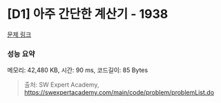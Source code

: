# [D1] 아주 간단한 계산기 - 1938 

[문제 링크](https://swexpertacademy.com/main/code/problem/problemDetail.do?contestProbId=AV5PjsYKAMIDFAUq) 

### 성능 요약

메모리: 42,480 KB, 시간: 90 ms, 코드길이: 85 Bytes



> 출처: SW Expert Academy, https://swexpertacademy.com/main/code/problem/problemList.do